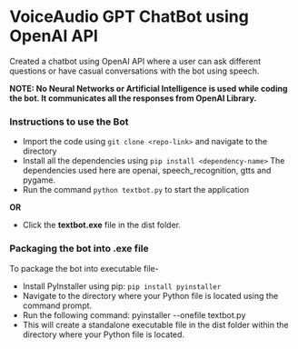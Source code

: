 <h1>VoiceAudio GPT ChatBot using OpenAI API</h1>

Created a chatbot using OpenAI API where a user can ask different questions or have casual conversations with the bot using speech.

<b> NOTE: No Neural Networks or Artificial Intelligence is used while coding the bot. It communicates all the responses from OpenAI Library.</b>

<h3> Instructions to use the Bot</h3>

- Import the code using ``git clone <repo-link>`` and navigate to the directory
- Install all the dependencies using ``pip install <dependency-name>``  The dependencies used here are openai, speech_recognition, gtts and pygame.
- Run the command ``python textbot.py`` to start the application


<b>OR</b>

- Click the <b>textbot.exe</b> file in the dist folder.

<h3> Packaging the bot into .exe file</h3>

To package the bot into executable file-

- Install PyInstaller using pip: ``pip install pyinstaller``
- Navigate to the directory where your Python file is located using the command prompt.
- Run the following command: pyinstaller --onefile textbot.py
- This will create a standalone executable file in the dist folder within the directory where your Python file is located.
